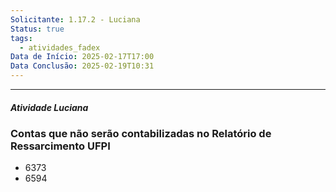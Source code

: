 ```yaml
---
Solicitante: 1.17.2 - Luciana
Status: true
tags:
  - atividades_fadex
Data de Início: 2025-02-17T17:00
Data Conclusão: 2025-02-19T10:31
---
```



___

##### Atividade Luciana

### Contas que não serão contabilizadas no Relatório de Ressarcimento UFPI

- 6373
- 6594


